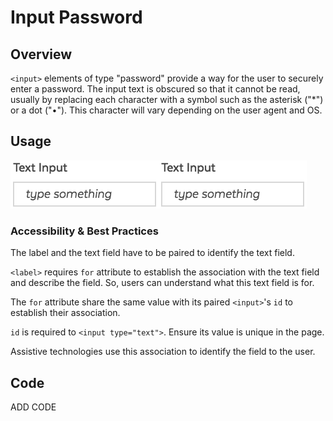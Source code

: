 # Input Password


## Overview

`<input>` elements of type "password" provide a way for the user to securely enter a password. The input text is obscured so that it cannot be read, usually by replacing each character with a symbol such as the asterisk ("*") or a dot ("•"). This character will vary depending on the user agent and OS.

## Usage

![](../../.gitbook/assets/form_input_text.png)![](../../.gitbook/assets/form_input_text.png)

### Accessibility & Best Practices

The label and the text field have to be paired to identify the text field.

`<label>` requires `for` attribute to establish the association with the text field and describe the field. So, users can understand what this text field is for.

The `for` attribute share the same value with its paired `<input>`'s `id` to establish their association.

`id` is required to `<input type="text">`.  Ensure its value is unique in the page.

Assistive technologies use this association to identify the field to the user.

## Code

ADD CODE
